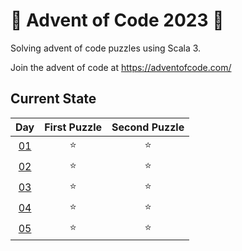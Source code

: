 # 🎄 Advent of Code 2023 🎄

Solving advent of code puzzles using Scala 3.

Join the advent of code at https://adventofcode.com/

## Current State

|             Day             | First Puzzle | Second Puzzle |
| :-------------------------: | :----------: | :------------: |
| [01](/Day01/advent01.scala) |      ⭐      |       ⭐       |
| [02](/Day02/advent02.scala) |      ⭐      |       ⭐       |
| [03](/Day03/advent03.scala) |      ⭐      |       ⭐       |
| [04](/Day04/advent04.scala) |      ⭐      |       ⭐       |
| [05](/Day05/advent05.scala) |      ⭐      |       ⭐       |

